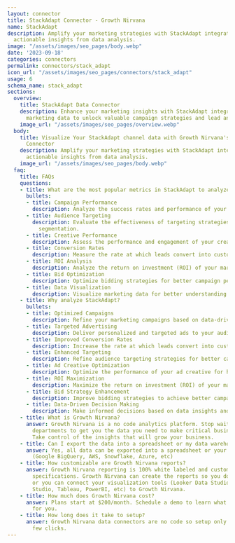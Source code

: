 ```yaml
---
layout: connector
title: StackAdapt Connector - Growth Nirvana
name: StackAdapt
description: Amplify your marketing strategies with StackAdapt integration, gaining
  actionable insights from data analysis.
image: "/assets/images/seo_pages/body.webp"
date: '2023-09-18'
categories: connectors
permalink: connectors/stack_adapt
icon_url: "/assets/images/seo_pages/connectors/stack_adapt"
usage: 6
schema_name: stack_adapt
sections:
  overview:
    title: StackAdapt Data Connector
    description: Enhance your marketing insights with StackAdapt integration. Merge
      marketing data to unlock valuable campaign strategies and lead analysis.
    image_url: "/assets/images/seo_pages/overview.webp"
  body:
    title: Visualize Your StackAdapt channel data with Growth Nirvana's StackAdapt
      Connector
    description: Amplify your marketing strategies with StackAdapt integration, gaining
      actionable insights from data analysis.
    image_url: "/assets/images/seo_pages/body.webp"
  faq:
    title: FAQs
    questions:
    - title: What are the most popular metrics in StackAdapt to analyze?
      bullets:
      - title: Campaign Performance
        description: Analyze the success rates and performance of your marketing campaigns.
      - title: Audience Targeting
        description: Evaluate the effectiveness of targeting strategies and audience
          segmentation.
      - title: Creative Performance
        description: Assess the performance and engagement of your creative assets.
      - title: Conversion Rates
        description: Measure the rate at which leads convert into customers.
      - title: ROI Analysis
        description: Analyze the return on investment (ROI) of your marketing campaigns.
      - title: Bid Optimization
        description: Optimize bidding strategies for better campaign performance.
      - title: Data Visualization
        description: Visualize marketing data for better understanding and decision-making.
    - title: Why analyze StackAdapt?
      bullets:
      - title: Optimized Campaigns
        description: Refine your marketing campaigns based on data-driven insights.
      - title: Targeted Advertising
        description: Deliver personalized and targeted ads to your audience.
      - title: Improved Conversion Rates
        description: Increase the rate at which leads convert into customers.
      - title: Enhanced Targeting
        description: Refine audience targeting strategies for better campaign performance.
      - title: Ad Creative Optimization
        description: Optimize the performance of your ad creative for higher engagement.
      - title: ROI Maximization
        description: Maximize the return on investment (ROI) of your marketing campaigns.
      - title: Bid Strategy Enhancement
        description: Improve bidding strategies to achieve better campaign results.
      - title: Data-Driven Decision Making
        description: Make informed decisions based on data insights and visualizations.
    - title: What is Growth Nirvana?
      answer: Growth Nirvana is a no code analytics platform. Stop waiting for other
        departments to get you the data you need to make critical business decisions.
        Take control of the insights that will grow your business.
    - title: Can I export the data into a spreadsheet or my data warehouse?
      answer: Yes, all data can be exported into a spreadsheet or your data warehouse
        (Google BigQuery, AWS, Snowflake, Azure, etc)
    - title: How customizable are Growth Nirvana reports?
      answer: Growth Nirvana reporting is 100% white labeled and customized to your
        specifications. Growth Nirvana can create the reports so you don’t have to
        or you can connect your visualization tools (Looker Data Studio/Google Data
        Studio, Tableau, PowerBI, etc) to Growth Nirvana.
    - title: How much does Growth Nirvana cost?
      answer: Plans start at $200/month. Schedule a demo to learn what plan is best
        for you.
    - title: How long does it take to setup?
      answer: Growth Nirvana data connectors are no code so setup only requires a
        few clicks.
---
```

